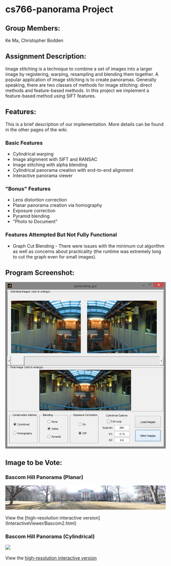 # cs766-panorama Project

## Group Members:
Ke Ma, Christopher Bodden

## Assignment Description:
Image stitching is a technique to combine a set of images into a larger image by registering, warping, resampling and blending them together. A popular application of image stitching is to create panoramas. Generally speaking, there are two classes of methods for image stitching: direct methods and feature-based methods. In this project we implement a feature-based method using SIFT features.

## Features:
This is a brief description of our implementation. More details can be found in the other pages of the wiki.

### Basic Features

* Cylindrical warping
* Image alignment with SIFT and RANSAC
* Image stitching with alpha blending
* Cylindrical panorama creation with end-to-end alignment
* Interactive panorama viewer

### "Bonus" Features

* Lens distortion correction
* Planar panorama creation via homography
* Exposure correction
* Pyramid blending
* "Photo to Document"

### Features Attempted But Not Fully Functional

* Graph Cut Blending - There were issues with the minimum cut algorithm as well as concerns about practicality (the runtime was extremely long to cut the graph even for small images).

## Program Screenshot:

![](TestImages/gui_screenshot.png)

## Image to be Vote:

### Bascom Hill Panorama (Planar)

![](InteractiveViewer/Bascom2.jpg)

View the [high-resolution interactive version] (InteractiveViewer/Bascom2.html)

### Bascom Hill Panorama (Cylindrical)

![](InteractiveViewer/Bascom1.jpg)

View the [high-resolution interactive version](InteractiveViewer/Bascom1.html)